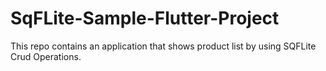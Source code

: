 # SqFLite-Sample-Flutter-Project
This repo contains an application that shows product list by using SQFLite Crud Operations.
